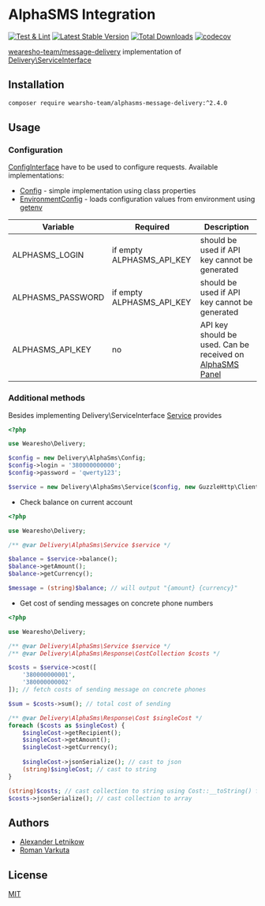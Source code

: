 # AlphaSMS Integration
[![Test & Lint](https://github.com/wearesho-team/alphasms-message-delivery/actions/workflows/php.yml/badge.svg?branch=master)](https://github.com/wearesho-team/alphasms-message-delivery/actions/workflows/php.yml)
[![Latest Stable Version](https://poser.pugx.org/wearesho-team/alphasms-message-delivery/v/stable.png)](https://packagist.org/packages/wearesho-team/alphasms-message-delivery)
[![Total Downloads](https://poser.pugx.org/wearesho-team/alphasms-message-delivery/downloads.png)](https://packagist.org/packages/wearesho-team/alphasms-message-delivery)
[![codecov](https://codecov.io/gh/wearesho-team/alphasms-message-delivery/branch/master/graph/badge.svg)](https://codecov.io/gh/wearesho-team/alphasms-message-delivery)

[wearesho-team/message-delivery](https://github.com/wearesho-team/message-delivery) implementation of
[Delivery\ServiceInterface](https://github.com/wearesho-team/message-delivery/blob/1.3.4/src/ServiceInterface.php)

## Installation
```bash
composer require wearsho-team/alphasms-message-delivery:^2.4.0
```

## Usage
### Configuration
[ConfigInterface](./src/ConfigInterface.php) have to be used to configure requests.
Available implementations:
- [Config](./src/Config.php) - simple implementation using class properties
- [EnvironmentConfig](./src/EnvironmentConfig.php) - loads configuration values from environment using 
[getenv](http://php.net/manual/ru/function.getenv.php)

| Variable          | Required                  | Description                                                                             |
|-------------------|---------------------------|-----------------------------------------------------------------------------------------|
| ALPHASMS_LOGIN    | if empty ALPHASMS_API_KEY | should be used if API key cannot be generated                                           |
| ALPHASMS_PASSWORD | if empty ALPHASMS_API_KEY | should be used if API key cannot be generated                                           |
| ALPHASMS_API_KEY  | no                        | API key should be used. Can be received on [AlphaSMS Panel](https://alphasms.ua/panel/) |

### Additional methods
Besides implementing Delivery\ServiceInterface [Service](./src/Service.php) provides
```php
<?php

use Wearesho\Delivery;

$config = new Delivery\AlphaSms\Config;
$config->login = '380000000000';
$config->password = 'qwerty123';

$service = new Delivery\AlphaSms\Service($config, new GuzzleHttp\Client);
```

- Check balance on current account
```php
<?php

use Wearesho\Delivery;

/** @var Delivery\AlphaSms\Service $service */

$balance = $service->balance();
$balance->getAmount();
$balance->getCurrency();

$message = (string)$balance; // will output "{amount} {currency}"
```

- Get cost of sending messages on concrete phone numbers
```php
<?php

use Wearesho\Delivery;

/** @var Delivery\AlphaSms\Service $service */
/** @var Delivery\AlphaSms\Response\CostCollection $costs */

$costs = $service->cost([
    '380000000001',
    '380000000002'
]); // fetch costs of sending message on concrete phones

$sum = $costs->sum(); // total cost of sending

/** @var Delivery\AlphaSms\Response\Cost $singleCost */
foreach ($costs as $singleCost) {
    $singleCost->getRecipient();
    $singleCost->getAmount();
    $singleCost->getCurrency();
    
    $singleCost->jsonSerialize(); // cast to json
    (string)$singleCost; // cast to string
}

(string)$costs; // cast collection to string using Cost::__toString() format
$costs->jsonSerialize(); // cast collection to array
```

## Authors
- [Alexander <horat1us> Letnikow](mailto:reclamme@gmail.com)
- [Roman <KartaviK> Varkuta](mailto:roman.varkuta@gmail.com)

## License
[MIT](./LICENSE)
